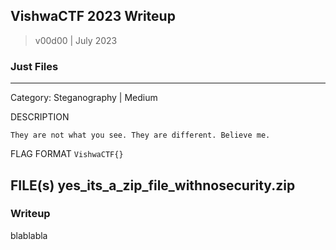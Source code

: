 ## VishwaCTF 2023 Writeup

> v00d00 | July 2023

### Just Files
----
Category: Steganography | Medium

DESCRIPTION
```
They are not what you see. They are different. Believe me.
```
FLAG FORMAT
``
VishwaCTF{}
``

FILE(s)
yes_its_a_zip_file_withnosecurity.zip
---
### Writeup

blablabla
